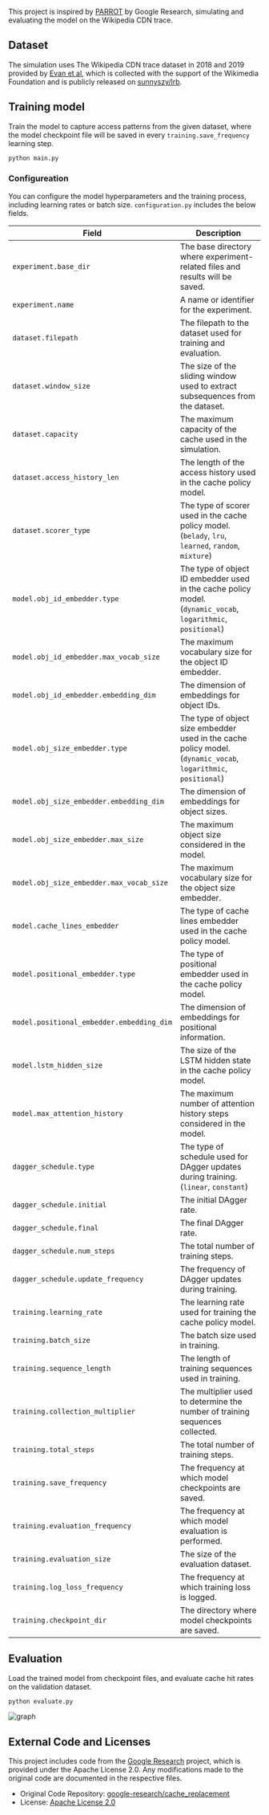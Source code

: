 This project is inspired by [PARROT](https://github.com/google-research/google-research/tree/master/cache_replacement) by Google Research, simulating and evaluating the model on the Wikipedia CDN trace.

## Dataset
The simulation uses The Wikipedia CDN trace dataset in 2018 and 2019 provided by [Evan et al](https://www.usenix.org/conference/nsdi20/accepted-papers), which is collected with the support of the Wikimedia Foundation and is publicly released on [sunnyszy/lrb](https://github.com/sunnyszy/lrb).

## Training model

Train the model to capture access patterns from the given dataset, where the model checkpoint file will be saved in every `training.save_frequency` learning step.

```bash
python main.py
```

### Configureation

You can configure the model hyperparameters and the training process, including learning rates or batch size. `configuration.py` includes the below fields.

| Field                    | Description                                                                                                                  |
|--------------------------|------------------------------------------------------------------------------------------------------------------------------|
| `experiment.base_dir`    | The base directory where experiment-related files and results will be saved.                                                |
| `experiment.name`        | A name or identifier for the experiment.                                                                                    |
| `dataset.filepath`       | The filepath to the dataset used for training and evaluation.                                                               |
| `dataset.window_size`    | The size of the sliding window used to extract subsequences from the dataset.                                                |
| `dataset.capacity`       | The maximum capacity of the cache used in the simulation.                                                                  |
| `dataset.access_history_len` | The length of the access history used in the cache policy model.                                                        |
| `dataset.scorer_type`    | The type of scorer used in the cache policy model. (`belady`, `lru`, `learned`, `random`, `mixture`)                                                                        |
| `model.obj_id_embedder.type` | The type of object ID embedder used in the cache policy model. (`dynamic_vocab`, `logarithmic`, `positional`)                                                         |
| `model.obj_id_embedder.max_vocab_size` | The maximum vocabulary size for the object ID embedder.                                                       |
| `model.obj_id_embedder.embedding_dim` | The dimension of embeddings for object IDs.                                                               |
| `model.obj_size_embedder.type` | The type of object size embedder used in the cache policy model. (`dynamic_vocab`, `logarithmic`, `positional`)                                                     |
| `model.obj_size_embedder.embedding_dim` | The dimension of embeddings for object sizes.                                                       |
| `model.obj_size_embedder.max_size` | The maximum object size considered in the model.                                                                   |
| `model.obj_size_embedder.max_vocab_size` | The maximum vocabulary size for the object size embedder.                                                       |
| `model.cache_lines_embedder` | The type of cache lines embedder used in the cache policy model.                                                        |
| `model.positional_embedder.type` | The type of positional embedder used in the cache policy model.                                                         |
| `model.positional_embedder.embedding_dim` | The dimension of embeddings for positional information.                                                       |
| `model.lstm_hidden_size` | The size of the LSTM hidden state in the cache policy model.                                                               |
| `model.max_attention_history` | The maximum number of attention history steps considered in the model.                                                 |
| `dagger_schedule.type`   | The type of schedule used for DAgger updates during training. (`linear`, `constant`)                                                            |
| `dagger_schedule.initial` | The initial DAgger rate.                                                                                                     |
| `dagger_schedule.final`   | The final DAgger rate.                                                                                                       |
| `dagger_schedule.num_steps` | The total number of training steps.                                                                                        |
| `dagger_schedule.update_frequency` | The frequency of DAgger updates during training.                                                                |
| `training.learning_rate` | The learning rate used for training the cache policy model.                                                               |
| `training.batch_size`    | The batch size used in training.                                                                                            |
| `training.sequence_length` | The length of training sequences used in training.                                                                        |
| `training.collection_multiplier` | The multiplier used to determine the number of training sequences collected.                                        |
| `training.total_steps`   | The total number of training steps.                                                                                        |
| `training.save_frequency` | The frequency at which model checkpoints are saved.                                                                     |
| `training.evaluation_frequency` | The frequency at which model evaluation is performed.                                                             |
| `training.evaluation_size` | The size of the evaluation dataset.                                                                                      |
| `training.log_loss_frequency` | The frequency at which training loss is logged.                                                                      |
| `training.checkpoint_dir` | The directory where model checkpoints are saved.                                                                      |

## Evaluation

Load the trained model from checkpoint files, and evaluate cache hit rates on the validation dataset.

```bash
python evaluate.py
```

![graph](https://raw.githubusercontent.com/kato1628/cache_replacement/feature/license/image/cache_hit_rates_in_different_policies_larger_capacity.png?token=GHSAT0AAAAAACDKWWKOFR4CJBRWFJDTJZLQZHYLQFQ)

## External Code and Licenses

This project includes code from the [Google Research](https://github.com/google-research/google-research/tree/master) project, which is provided under the Apache License 2.0. Any modifications made to the original code are documented in the respective files.

- Original Code Repository: [google-research/cache_replacement](https://github.com/google-research/google-research/tree/master/cache_replacement)
- License: [Apache License 2.0](http://www.apache.org/licenses/LICENSE-2.0)